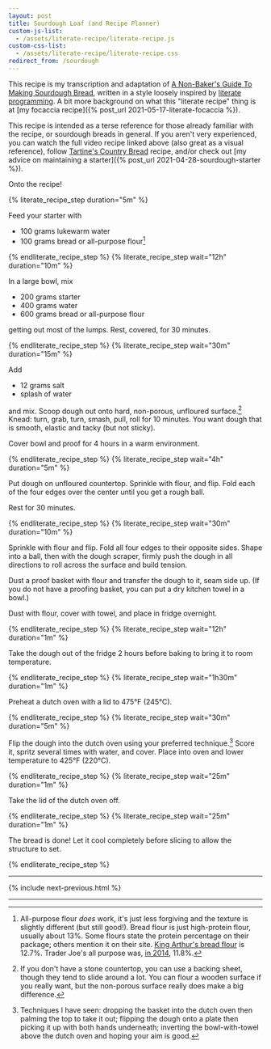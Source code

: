 ```yaml
---
layout: post
title: Sourdough Loaf (and Recipe Planner)
custom-js-list:
  - /assets/literate-recipe/literate-recipe.js
custom-css-list:
  - /assets/literate-recipe/literate-recipe.css
redirect_from: /sourdough
---
```


This recipe is my transcription and adaptation of [A Non-Baker's Guide To Making Sourdough Bread](https://www.youtube.com/watch?v=APEavQg8rMw), written in a style loosely inspired by [literate programming](https://en.wikipedia.org/wiki/Literate_programming). A bit more background on what this "literate recipe" thing is at [my focaccia recipe]({% post_url 2021-05-17-literate-focaccia %}).

This recipe is intended as a terse reference for those already familiar with the recipe, or sourdough breads in general. If you aren't very experienced, you can watch the full video recipe linked above (also great as a visual reference), follow [Tartine's Country Bread](https://tartinebakery.com/stories/country-bread) recipe, and/or check out [my advice on maintaining a starter]({% post_url 2021-04-28-sourdough-starter %}).

Onto the recipe!

{% literate_recipe_step duration="5m" %}

Feed your starter with

- 100 grams lukewarm water
- 100 grams bread or all-purpose flour[^1]

{% endliterate_recipe_step %}
{% literate_recipe_step wait="12h" duration="10m" %}

In a large bowl, mix

- 200 grams starter
- 400 grams water
- 600 grams bread or all-purpose flour

getting out most of the lumps. Rest, covered, for 30 minutes.

{% endliterate_recipe_step %}
{% literate_recipe_step wait="30m" duration="15m" %}

Add

- 12 grams salt
- splash of water

and mix. Scoop dough out onto hard, non-porous, unfloured surface.[^3] Knead: turn, grab, turn, smash, pull, roll for 10 minutes. You want dough that is smooth, elastic and tacky (but not sticky).

Cover bowl and proof for 4 hours in a warm environment.

{% endliterate_recipe_step %}
{% literate_recipe_step wait="4h" duration="5m" %}

Put dough on unfloured countertop. Sprinkle with flour, and flip. Fold each of the four edges over the center until you get a rough ball.

Rest for 30 minutes.

{% endliterate_recipe_step %}
{% literate_recipe_step wait="30m" duration="10m" %}

Sprinkle with flour and flip. Fold all four edges to their opposite sides. Shape into a ball, then with the dough scraper, firmly push the dough in all directions to roll across the surface and build tension.

Dust a proof basket with flour and transfer the dough to it, seam side up. (If you do not have a proofing basket, you can put a dry kitchen towel in a bowl.)

Dust with flour, cover with towel, and place in fridge overnight.

{% endliterate_recipe_step %}
{% literate_recipe_step wait="12h" duration="1m" %}

Take the dough out of the fridge 2 hours before baking to bring it to room temperature.

{% endliterate_recipe_step %}
{% literate_recipe_step wait="1h30m" duration="1m" %}

Preheat a dutch oven with a lid to 475°F (245°C).

{% endliterate_recipe_step %}
{% literate_recipe_step wait="30m" duration="5m" %}

Flip the dough into the dutch oven using your preferred technique.[^4] Score it, spritz several times with water, and cover. Place into oven and lower temperature to 425°F (220°C).

{% endliterate_recipe_step %}
{% literate_recipe_step wait="25m" duration="1m" %}

Take the lid of the dutch oven off.

{% endliterate_recipe_step %}
{% literate_recipe_step wait="25m" duration="1m" %}

The bread is done! Let it cool completely before slicing to allow the structure to set.

{% endliterate_recipe_step %}

-------------------------------------------------------------------------------

{% include next-previous.html %}

-------------------------------------------------------------------------------

[^1]: All-purpose flour _does_ work, it's just less forgiving and the texture is slightly different (but still good!). Bread flour is just high-protein flour, usually about 13%. Some flours state the protein percentage on their package; others mention it on their site. [King Arthur's bread flour](https://shop.kingarthurbaking.com/items/bread-flour) is 12.7%. Trader Joe's all purpose was, [in 2014](https://www.pizzamaking.com/forum/index.php?topic=30417.msg305351#msg305351), 11.8%.
[^2]: Don't forget to save some to feed it again!
[^3]: If you don't have a stone countertop, you can use a backing sheet, though they tend to slide around a lot. You can flour a wooden surface if you really want, but the non-porous surface really does make a big difference.
[^4]: Techniques I have seen: dropping the basket into the dutch oven then palming the top to take it out; flipping the dough onto a plate then picking it up with both hands underneath; inverting the bowl-with-towel above the dutch oven and hoping your aim is good.
